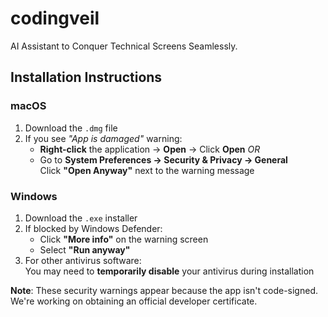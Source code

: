 # codingveil
AI Assistant to Conquer Technical Screens Seamlessly.


## Installation Instructions

### macOS
1. Download the `.dmg` file  
2. If you see *"App is damaged"* warning:
   - **Right-click** the application → **Open** → Click **Open**
   *OR*
   - Go to **System Preferences → Security & Privacy → General**  
     Click **"Open Anyway"** next to the warning message

### Windows
1. Download the `.exe` installer
2. If blocked by Windows Defender:
   - Click **"More info"** on the warning screen
   - Select **"Run anyway"**
3. For other antivirus software:  
   You may need to **temporarily disable** your antivirus during installation

**Note**: These security warnings appear because the app isn't code-signed. We're working on obtaining an official developer certificate.

